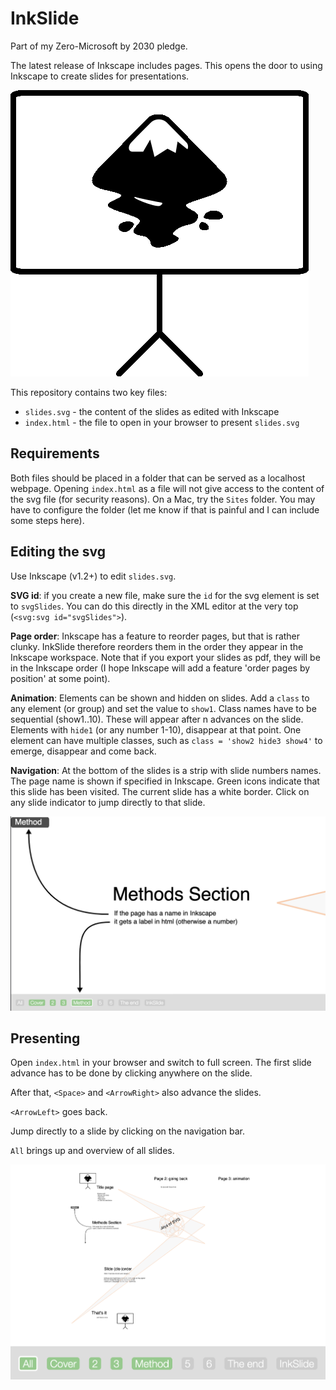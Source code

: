 InkSlide
========

Part of my Zero-Microsoft by 2030 pledge.

The latest release of Inkscape includes pages. This opens the door to using Inkscape to create slides for presentations.


![Turn svg pages into slides](img/InkSlide.png)

This repository contains two key files:

- `slides.svg` - the content of the slides as edited with Inkscape
- `index.html` - the file to open in your browser to present `slides.svg`

Requirements
------------
Both files should be placed in a folder that can be served as a localhost webpage. Opening `index.html` as a file will not give access to the content of the svg file (for security reasons).
On a Mac, try the `Sites` folder. You may have to configure the folder (let me know if that is painful and I can include some steps here).

Editing the svg
---------------

Use Inkscape (v1.2+) to edit `slides.svg`.

**SVG id**: if you create a new file, make sure the `id` for the svg element is set to `svgSlides`. You can do this directly in the XML editor at the very top (`<svg:svg id="svgSlides">`).

**Page order**: Inkscape has a feature to reorder pages, but that is rather clunky. InkSlide therefore reorders them in the order they appear in the Inkscape workspace. Note that if you export your slides as pdf, they will be in the Inkscape order (I hope Inkscape will add a feature 'order pages by position' at some point).

**Animation**: Elements can be shown and hidden on slides. Add a `class` to any element (or group) and set the value to `show1`. Class names have to be sequential (show1..10). These will appear after n advances on the slide. Elements with `hide1` (or any number 1-10), disappear at that point. One element can have multiple classes, such as `class = 'show2 hide3 show4'` to emerge, disappear and come back.

**Navigation**: At the bottom of the slides is a strip with slide numbers names. The page name is shown if specified in Inkscape. Green icons indicate that this slide has been visited. The current slide has a white border. Click on any slide indicator to jump directly to that slide.

![Pages with a name show up in the navigation bar. Others are numbered](img/page_name.png)

Presenting
----------

Open `index.html` in your browser and switch to full screen. The first slide advance has to be done by clicking anywhere on the slide. 

After that, `<Space>` and `<ArrowRight>` also advance the slides. 

`<ArrowLeft>` goes back.

Jump directly to a slide by clicking on the navigation bar.

`All` brings up and overview of all slides.

![`All` opens an overview](img/all.png)
